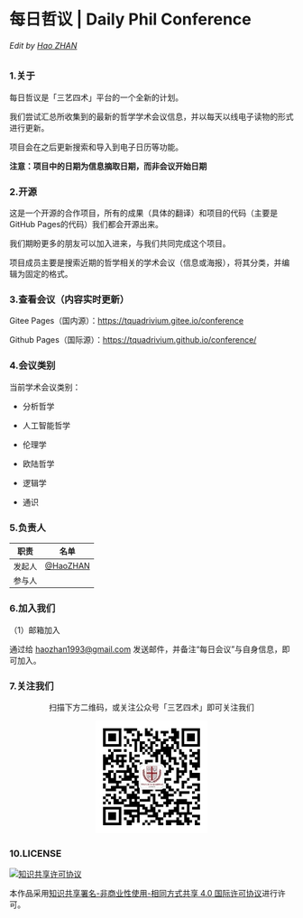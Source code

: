 # 每日哲议 | Daily Phil Conference

###### Edit by [Hao ZHAN](https://github.com/zhanhao93)



### 1.关于

每日哲议是「三艺四术」平台的一个全新的计划。

我们尝试汇总所收集到的最新的哲学学术会议信息，并以每天以线电子读物的形式进行更新。

项目会在之后更新搜索和导入到电子日历等功能。



**注意：项目中的日期为信息摘取日期，而非会议开始日期**



### 2.开源

这是一个开源的合作项目，所有的成果（具体的翻译）和项目的代码（主要是GitHub Pages的代码）我们都会开源出来。

我们期盼更多的朋友可以加入进来，与我们共同完成这个项目。

项目成员主要是搜索近期的哲学相关的学术会议（信息或海报），将其分类，并编辑为固定的格式。

### 3.查看会议（内容实时更新）
Gitee Pages（国内源）：https://tquadrivium.gitee.io/conference

Github Pages（国际源）：https://tquadrivium.github.io/conference/

### 4.会议类别

当前学术会议类别：

- 分析哲学
- 人工智能哲学
- 伦理学
- 欧陆哲学
- 逻辑学

- 通识

### 5.负责人

| 职责 | 名单 |
| :---: | :---: |
| 发起人 | [@HaoZHAN](https://github.com/zhanhao93) |
| 参与人 |  |



### 6.加入我们

（1）邮箱加入

通过给 haozhan1993@gmail.com 发送邮件，并备注“每日会议”与自身信息，即可加入。



### 7.关注我们

<div align=center>
<p>扫描下方二维码，或关注公众号「三艺四术」即可关注我们</p>
<img src="res/qrcode.jpg" width="200" height= "200">
</div>


### 10.LICENSE

<a rel="license" href="http://creativecommons.org/licenses/by-nc-sa/4.0/"><img alt="知识共享许可协议" style="border-width:0" src="https://img.shields.io/badge/license-CC%20BY--NC--SA%204.0-lightgrey" /></a>

本作品采用<a rel="license" href="http://creativecommons.org/licenses/by-nc-sa/4.0/">知识共享署名-非商业性使用-相同方式共享 4.0 国际许可协议</a>进行许可。